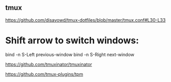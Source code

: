 tmux
----


https://github.com/disavowd/tmux-dotfiles/blob/master/tmux.conf#L30-L33

# Shift arrow to switch windows:
bind -n S-Left  previous-window
bind -n S-Right next-window



https://github.com/tmuxinator/tmuxinator

https://github.com/tmux-plugins/tpm

